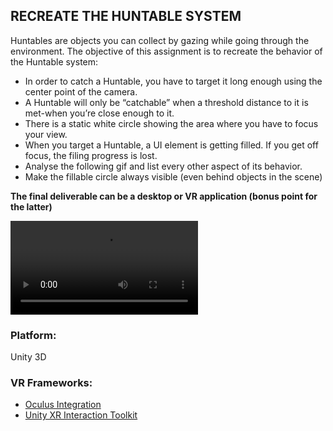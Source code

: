 ## RECREATE THE HUNTABLE SYSTEM

Huntables are objects you can collect by gazing while going through the environment. The objective of this assignment is to recreate the behavior of the Huntable system:

- In order to catch a Huntable, you have to target it long enough using the center point of the camera.
- A Huntable will only be “catchable” when a threshold distance to it is met-when you’re close enough to it. 
- There is a static white circle showing the area where you have to focus your view. 
- When you target a Huntable, a UI element is getting filled. If you get off focus, the filing progress is lost.
- Analyse the following gif and list every other aspect of its behavior.
- Make the fillable circle always visible (even behind objects in the scene)

**The final deliverable can be a desktop or VR application (bonus point for the latter)**

<video loop src="https://user-images.githubusercontent.com/108401755/176420758-575139c2-4394-4887-b59a-dfbadc1b3380.mov" controls="controls" style="max-width: 730px;">
</video>

### Platform:
Unity 3D

### VR Frameworks:
- [Oculus Integration](https://assetstore.unity.com/packages/tools/integration/oculus-integration-82022#description)
- [Unity XR Interaction Toolkit](https://docs.unity3d.com/Packages/com.unity.xr.interaction.toolkit@0.9/manual/index.html)



